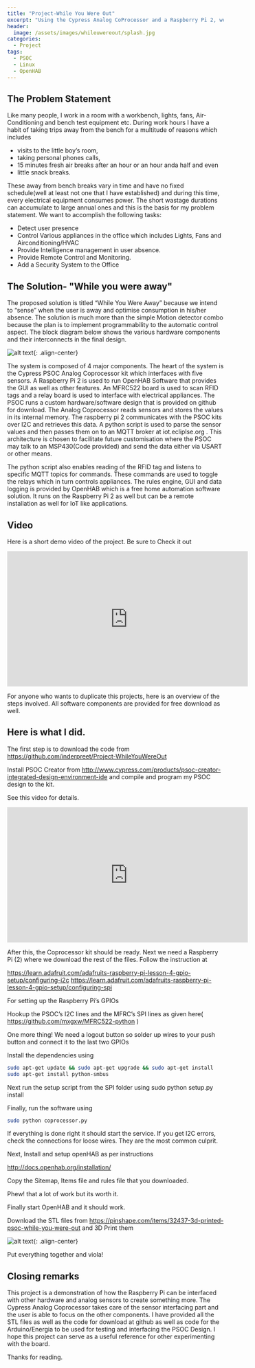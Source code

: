 ```yaml
---
title: "Project-While You Were Out"
excerpt: "Using the Cypress Analog CoProcessor and a Raspberry Pi 2, we automate and Office"
header:
  image: /assets/images/whileuwereout/splash.jpg
categories: 
  - Project
tags:
  - PSOC
  - Linux
  - OpenHAB
---
```


## The Problem Statement

Like many people, I work in a room with a workbench, lights, fans, Air-Conditioning and bench test equipment etc. During work hours I have a habit of taking trips away from the bench for a multitude of reasons which includes



* visits to the little boy’s room,
* taking personal phones calls,
* 15 minutes fresh air breaks after an hour or an hour anda half and even
* little snack breaks.

These away from bench breaks vary in time and have no fixed schedule(well at least not one that I have established) and during this time, every electrical equipment consumes power. The short wastage durations can accumulate to large annual ones and this is the basis for my problem statement. We want to accomplish the following tasks:

* Detect user presence
* Control Various appliances in the office which includes Lights, Fans and Airconditioning/HVAC
* Provide Intelligence management in user absence.
* Provide Remote Control and Monitoring.
* Add a Security System to the Office

## The Solution- "While you were away"

The proposed solution is titled “While You Were Away” because we intend to “sense” when the user is away and optimise consumption in his/her absence. The solution is much more than the simple Motion detector combo because the plan is to implement programmability to the automatic control aspect. The block diagram below shows the various hardware components and their interconnects in the final design.

![alt text](/assets/images/whileuwereout/2.jpg){: .align-center}

The system is composed of 4 major components. The heart of the system is the Cypress PSOC Analog Coprocessor kit which interfaces with five sensors. A Raspberry Pi 2 is used to run OpenHAB Software that provides the GUI as well as other features. An MFRC522 board is used to scan RFID tags and a relay board is used to interface with electrical appliances. The PSOC runs a custom hardware/software design that is provided on github for download. The Analog Coprocessor reads sensors and stores the values in its internal memory. The raspberry pi 2 communicates with the PSOC kits over I2C and retrieves this data. A python script is used to parse the sensor values and then passes them on to an MQTT broker at iot.ecliplse.org . This architecture is chosen to facilitate future customisation where the PSOC may talk to an MSP430(Code provided) and send the data either via USART or other means.

The python script also enables reading of the RFID tag and listens to specific MQTT topics for commands. These commands are used to toggle the relays which in turn controls appliances. The rules engine, GUI and data logging is provided by OpenHAB which is a free home automation software solution. It runs on the Raspberry Pi 2 as well but can be a remote installation as well for IoT like applications.

## Video
Here is a short demo video of the project. Be sure to Check it out

<iframe width="560" height="315" src="https://www.youtube.com/embed/r_VpPWnMmHs" frameborder="0" allowfullscreen></iframe>

For anyone who wants to duplicate this projects, here is an overview of the steps involved. All software components are provided for free download as well.

## Here is what I did.

The first step is to download the code from https://github.com/inderpreet/Project-WhileYouWereOut

Install PSOC Creator from http://www.cypress.com/products/psoc-creator-integrated-design-environment-ide and compile and program my PSOC design to the kit.

See this video for details.

<iframe width="560" height="315" src="https://www.youtube.com/embed/awuQyhztke0" frameborder="0" allowfullscreen></iframe>

After this, the Coprocessor kit should be ready. Next we need a Raspberry Pi (2) where we download the rest of the files. Follow the instruction at

https://learn.adafruit.com/adafruits-raspberry-pi-lesson-4-gpio-setup/configuring-i2c
https://learn.adafruit.com/adafruits-raspberry-pi-lesson-4-gpio-setup/configuring-spi

For setting up the Raspberry Pi’s GPIOs

Hookup the PSOC’s I2C lines and the MFRC’s SPI lines as given here( https://github.com/mxgxw/MFRC522-python )

One more thing! We need a logout button so solder up wires to your push button and connect it to the last two GPIOs

Install the dependencies using

```bash
sudo apt-get update && sudo apt-get upgrade && sudo apt-get install 
sudo apt-get install python-smbus 
```

Next run the setup script from the SPI folder using sudo python setup.py install

Finally, run the software using

```bash
sudo python coprocessor.py 
```

If everything is done right it should start the service. If you get I2C errors, check the connections for loose wires. They are the most common culprit.

Next, Install and setup openHAB as per instructions

http://docs.openhab.org/installation/

Copy the Sitemap, Items file and rules file that you downloaded.

Phew! that a lot of work but its worth it.

Finally start OpenHAB and it should work.

Download the STL files from https://pinshape.com/items/32437-3d-printed-psoc-while-you-were-out and 3D Print them

![alt text](/assets/images/whileuwereout/1.jpeg){: .align-center}

Put everything together and viola!

## Closing remarks

This project is a demonstration of how the Raspberry Pi can be interfaced with other hardware and analog sensors to create something more. The Cypress Analog Coprocessor takes care of the sensor interfacing part and the user is able to focus on the other components. I have provided all the STL files as well as the code for download at github as well as code for the Arduino/Energia to be used for testing and interfacing the PSOC Design. I hope this project can serve as a useful reference for other experimenting with the board.

Thanks for reading.